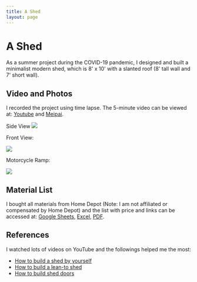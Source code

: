 ```yaml
---
title: A Shed
layout: page
---
```

# A Shed
As a summer project during the COVID-19 pandemic, I designed and built a minimalist modern shed, which is 8' x 10' with a slanted roof (8' tall wall and 7' short wall).

## Video and Photos

I recorded the project using time lapse. The 5-minute video can be viewed at: [Youtube](https://youtu.be/aA54O99xAwA) and [Meipai](http://www.meipai.com/media/1225115152).


Side View
<img src="https://user-images.githubusercontent.com/595772/89822114-abbc4b80-db1d-11ea-80cb-999a4c5c1871.JPG">

Front View:

<img src="https://user-images.githubusercontent.com/595772/89822122-ae1ea580-db1d-11ea-9d17-34d480287bdd.JPG">

Motorcycle Ramp:

<img src="https://user-images.githubusercontent.com/595772/89822130-b1b22c80-db1d-11ea-9e74-e7f2798433de.jpg">

## Material List
I bought all materials from Home Depot (Note: I am not affiliated or compensated by Home Depot) and the list with price and links can be accessed at: [Google Sheets](https://docs.google.com/spreadsheets/d/1kPYw973_FTWuDx_93nR5niIjpOo8YiPVQ8gnI7YFOHI), [Excel](/docs/shed-materials.xlsx), [PDF](/docs/shed-materials.pdf).

## References

I watched lots of videos on YouTube and the followings helped me the most:
- [How to build a shed by yourself](https://youtu.be/qA3OdThfzVE)
- [How to build a lean-to shed](https://youtu.be/7DvniCXrWtA)
- [How to build shed doors](https://youtu.be/_sH6v5B76Mg)

